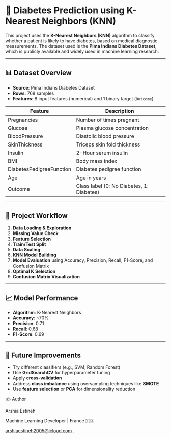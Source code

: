 # 🧠 Diabetes Prediction using K-Nearest Neighbors (KNN)

This project uses the **K-Nearest Neighbors (KNN)** algorithm to classify whether a patient is likely to have diabetes, based on medical diagnostic measurements. The dataset used is the **Pima Indians Diabetes Dataset**, which is publicly available and widely used in machine learning research.

---

## 📊 Dataset Overview

- **Source**: Pima Indians Diabetes Dataset
- **Rows**: 768 samples
- **Features**: 8 input features (numerical) and 1 binary target (`Outcome`)

| Feature | Description |
|--------|-------------|
| Pregnancies | Number of times pregnant |
| Glucose | Plasma glucose concentration |
| BloodPressure | Diastolic blood pressure |
| SkinThickness | Triceps skin fold thickness |
| Insulin | 2-Hour serum insulin |
| BMI | Body mass index |
| DiabetesPedigreeFunction | Diabetes pedigree function |
| Age | Age in years |
| Outcome | Class label (0: No Diabetes, 1: Diabetes) |

---

## 📌 Project Workflow

1. **Data Loading & Exploration**
2. **Missing Value Check**
3. **Feature Selection**
4. **Train/Test Split**
5. **Data Scaling**
6. **KNN Model Building**
7. **Model Evaluation** using Accuracy, Precision, Recall, F1-Score, and Confusion Matrix
8. **Optimal K Selection**
9. **Confusion Matrix Visualization**

---

## 📈 Model Performance

- **Algorithm**: K-Nearest Neighbors
- **Accuracy**: ~70%
- **Precision**: 0.71
- **Recall**: 0.68
- **F1-Score**: 0.69

---

## 🧪 Future Improvements

- Try different classifiers (e.g., SVM, Random Forest)
- Use **GridSearchCV** for hyperparameter tuning
- Apply **cross-validation**
- Address **class imbalance** using oversampling techniques like **SMOTE**
- Use **feature selection** or **PCA** for dimensionality reduction




✍️ Author

Arshia Estineh

Machine Learning Developer | France 🇫🇷

arshiaestineh2005@icloud.com
.

